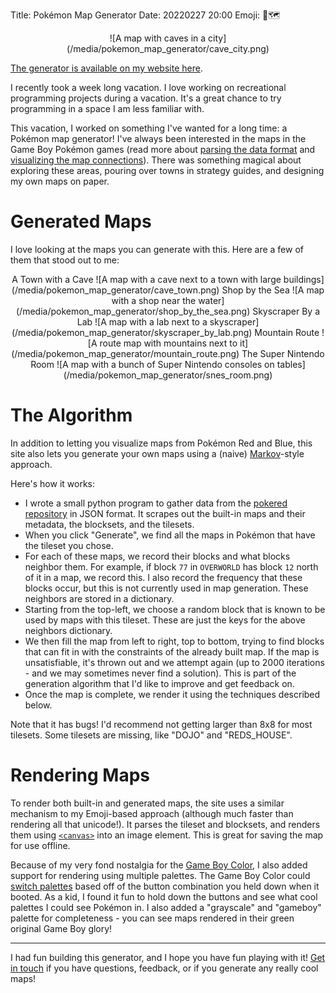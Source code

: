 Title: Pokémon Map Generator
Date: 20220227 20:00
Emoji: 🤖🗺

<center class="pokemon_map_generator_shots">
![A map with caves in a city](/media/pokemon_map_generator/cave_city.png)
</center>

[The generator is available on my website here](/pokemon_mapgen).

I recently took a week long vacation. I love working on recreational programming projects during a vacation. It's a great chance to try programming in a space I am less familiar with.

This vacation, I worked on something I've wanted for a long time: a Pokémon map generator! I've always been interested in the maps in the Game Boy Pokémon games (read more about [parsing the data format](/blog/pokemon_rb_map_parsing.html) and [visualizing the map connections](/blog/pokemon_rb_connections.html)). There was something magical about exploring these areas, pouring over towns in strategy guides, and designing my own maps on paper.

# Generated Maps

I love looking at the maps you can generate with this. Here are a few of them that stood out to me:

<center class="pokemon_map_generator_shots">
A Town with a Cave
![A map with a cave next to a town with large buildings](/media/pokemon_map_generator/cave_town.png)
Shop by the Sea
![A map with a shop near the water](/media/pokemon_map_generator/shop_by_the_sea.png)
Skyscraper By a Lab
![A map with a lab next to a skyscraper](/media/pokemon_map_generator/skyscraper_by_lab.png)
Mountain Route
![A route map with mountains next to it](/media/pokemon_map_generator/mountain_route.png)
The Super Nintendo Room
![A map with a bunch of Super Nintendo consoles on tables](/media/pokemon_map_generator/snes_room.png)
</center>

# The Algorithm

In addition to letting you visualize maps from Pokémon Red and Blue, this site also lets you generate your own maps using a (naive) [Markov](https://en.wikipedia.org/wiki/Markov_chain)-style approach.

Here's how it works:

- I wrote a small python program to gather data from the [pokered repository](plh-evil) in JSON format. It scrapes out the built-in maps and their metadata, the blocksets, and the tilesets.
- When you click "Generate", we find all the maps in Pokémon that have the tileset you chose.
- For each of these maps, we record their blocks and what blocks neighbor them. For example, if block `77` in `OVERWORLD` has block `12` north of it in a map, we record this. I also record the frequency that these blocks occur, but this is not currently used in map generation. These neighbors are stored in a dictionary.
- Starting from the top-left, we choose a random block that is known to be used by maps with this tileset. These are just the keys for the above neighbors dictionary.
- We then fill the map from left to right, top to bottom, trying to find blocks that can fit in with the constraints of the already built map. If the map is unsatisfiable, it's thrown out and we attempt again (up to 2000 iterations - and we may sometimes never find a solution). This is part of the generation algorithm that I'd like to improve and get feedback on.
- Once the map is complete, we render it using the techniques described below.

Note that it has bugs! I'd recommend not getting larger than 8x8 for most tilesets. Some tilesets are missing, like "DOJO" and "REDS_HOUSE".

# Rendering Maps

To render both built-in and generated maps, the site uses a similar mechanism to my Emoji-based approach (although much faster than rendering all that unicode!). It parses the tileset and blocksets, and renders them using [`<canvas>`](http://developer.mozilla.org/en-US/docs/Web/HTML/Element/canvas) into an image element. This is great for saving the map for use offline.

Because of my very fond nostalgia for the [Game Boy Color](https://en.wikipedia.org/wiki/Game_Boy_Color), I also added support for rendering using multiple palettes. The Game Boy Color could [switch palettes](https://en.wikipedia.org/wiki/Game_Boy_Color#Color_palettes) based off of the button combination you held down when it booted. As a kid, I found it fun to hold down the buttons and see what cool palettes I could see Pokémon in. I also added a "grayscale" and "gameboy" palette for completeness - you can see maps rendered in their green original Game Boy glory!

---

I had fun building this generator, and I hope you have fun playing with it! [Get in touch](/about.html) if you have questions, feedback, or if you generate any really cool maps!

